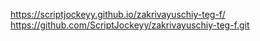 https://scriptjockeyy.github.io/zakrivayuschiy-teg-f/
https://github.com/ScriptJockeyy/zakrivayuschiy-teg-f.git
